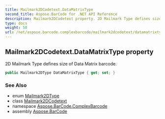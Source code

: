 ```yaml
---
title: Mailmark2DCodetext.DataMatrixType
second_title: Aspose.BarCode for .NET API Reference
description: Mailmark2DCodetext property. 2D Mailmark Type defines size of Data Matrix barcode
type: docs
weight: 50
url: /net/aspose.barcode.complexbarcode/mailmark2dcodetext/datamatrixtype/
---
```

## Mailmark2DCodetext.DataMatrixType property

2D Mailmark Type defines size of Data Matrix barcode.

```csharp
public Mailmark2DType DataMatrixType { get; set; }
```

### See Also

* enum [Mailmark2DType](../../mailmark2dtype/)
* class [Mailmark2DCodetext](../)
* namespace [Aspose.BarCode.ComplexBarcode](../../../aspose.barcode.complexbarcode/)
* assembly [Aspose.BarCode](../../../)



